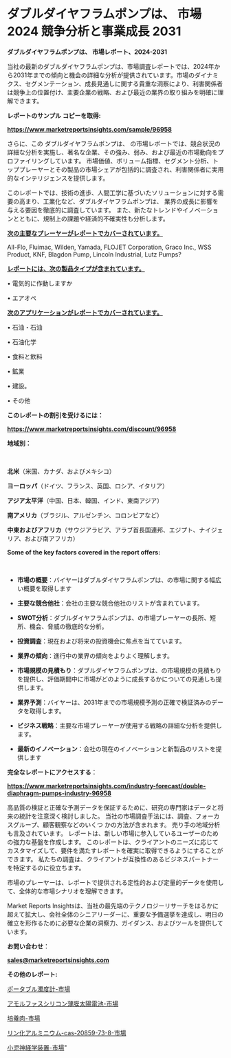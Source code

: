 # ダブルダイヤフラムポンプは、 市場 2024 競争分析と事業成長 2031

<strong>ダブルダイヤフラムポンプは、 市場レポート、2024-2031</strong>

当社の最新のダブルダイヤフラムポンプは、市場調査レポートでは、2024年から2031年までの傾向と機会の詳細な分析が提供されています。市場のダイナミクス、セグメンテーション、成長見通しに関する貴重な洞察により、利害関係者は競争上の位置付け、主要企業の戦略、および最近の業界の取り組みを明確に理解できます。



<strong>レポートのサンプル コピーを取得:</strong> <a href=https://www.marketreportsinsights.com/sample/96958>

<strong><u>https://www.marketreportsinsights.com/sample/96958</u></strong></a>

さらに、この ダブルダイヤフラムポンプは、 の市場レポートでは、競合状況の詳細な分析を実施し、著名な企業、その強み、弱み、および最近の市場動向をプロファイリングしています。 市場価値、ボリューム指標、セグメント分析、トッププレーヤーとその製品の市場シェアが包括的に調査され、利害関係者に実用的なインテリジェンスを提供します。

このレポートでは、技術の進歩、人間工学に基づいたソリューションに対する需要の高まり、工業化など、ダブルダイヤフラムポンプは、 業界の成長に影響を与える要因を徹底的に調査しています。 また、新たなトレンドやイノベーションとともに、規制上の課題や経済的不確実性も分析します。



<strong><u>次の主要なプレーヤーがレポートでカバーされています。</u></strong>

All-Flo, Fluimac, Wilden, Yamada, FLOJET Corporation, Graco Inc., WSS Product, KNF, Blagdon Pump, Lincoln Industrial, Lutz Pumps?



<strong><u><b>レポートには、次の製品タイプが含まれています。</b></u></strong>

• 電気的に作動しますか

• エアオペ



<strong><u><b>次のアプリケーションがレポートでカバーされています。</b></u></strong>

• 石油・石油

• 石油化学

• 食料と飲料

• 鉱業

• 建設。

• その他



<strong><b>このレポートの割引を受けるには：</b></strong>

<a href=https://www.marketreportsinsights.com/discount/96958>

<strong><u>https://www.marketreportsinsights.com/discount/96958</u></strong></a>



<strong>地域別：</strong>

<strong> </strong>



<strong>北米</strong>（米国、カナダ、およびメキシコ）



<strong>ヨーロッパ</strong>（ドイツ、フランス、英国、ロシア、イタリア）



<strong>アジア太平洋</strong>（中国、日本、韓国、インド、東南アジア）



<strong>南アメリカ</strong>（ブラジル、アルゼンチン、コロンビアなど）



<strong>中東およびアフリカ</strong>（サウジアラビア、アラブ首長国連邦、エジプト、ナイジェリア、および南アフリカ）



<strong>Some of the key factors covered in the report offers:</strong>

<strong> </strong>
<ul>
  <li>

<strong>市場の概要</strong>：バイヤーはダブルダイヤフラムポンプは、の市場に関する幅広い概要を取得します</li>
  <li>

<strong>主要な競合他社</strong>：会社の主要な競合他社のリストが含まれています。</li>
  <li>

<strong>SWOT分析</strong>：ダブルダイヤフラムポンプは、の市場プレーヤーの長所、短所、機会、脅威の徹底的な分析。</li>
  <li>

<strong>投資調査</strong>：現在および将来の投資機会に焦点を当てています。</li>
  <li>

<strong>業界の傾向</strong>：進行中の業界の傾向をよりよく理解します。</li>
  <li>

<strong>市場規模の見積もり</strong>：ダブルダイヤフラムポンプは、の市場規模の見積もり を提供し、評価期間中に市場がどのように成長するかについての見通しも提供します。</li>
  <li>

<strong>業界予測</strong>：バイヤーは、2031年までの市場規模予測の正確で検証済みのデータを取得します。</li>
  <li>

<strong>ビジネス戦略</strong>：主要な市場プレーヤーが使用する戦略の詳細な分析を提供します。</li>
  <li>

<strong>最新のイノベーション</strong>：会社の現在のイノベーションと新製品のリストを提供します</li>
</ul>


<strong>完全なレポートにアクセスする</strong>：

<a href=https://www.marketreportsinsights.com/industry-forecast/double-diaphragm-pumps-industry-96958>

<strong><u>https://www.marketreportsinsights.com/industry-forecast/double-diaphragm-pumps-industry-96958</u></strong></a>

高品質の検証と正確な予測データを保証するために、研究の専門家はデータと将来の統計を注意深く検討しました。 当社の市場調査手法には、調査、フォーカスグループ、顧客観察などのいくつ かの方法が含まれます。 売り手の地域分析も言及されています。 レポートは、新しい市場に参入しているユーザーのための強力な基盤を作成します。 このレポートは、クライアントのニーズに応じてカスタマイズして、要件を満たすレポートを確実に取得できるようにすることができます。 私たちの調査は、クライアントが互換性のあるビジネスパートナーを特定するのに役立ちます。

市場のプレーヤーは、レポートで提供される定性的および定量的データを使用して、全体的な市場シナリオを理解できます。

Market Reports Insightsは、当社の最先端のテクノロジーリサーチをはるかに超えて拡大し、会社全体のシニアリーダーに、重要な予備選挙を達成し、明日の確立を形作るために必要な企業の洞察力、ガイダンス、およびツールを提供しています。



<strong><b>お問い合わせ</b></strong>：

<a href=mailto:sales@marketreportsinsights.com>

<strong><u>sales@marketreportsinsights.com</u></strong></a>



<strong>その他のレポート:</strong>

<a href=https://www.linkedin.com/pulse/ポータブル濁度計-市場-2023-最新の-cagr-および成長分析-2030-bd8ef/>ポータブル濁度計-市場</a>

<a href=https://www.linkedin.com/pulse/アモルファスシリコン薄膜太陽電池-市場-2023-swot-分析と成長率-qtnnf/>アモルファスシリコン薄膜太陽電池-市場</a>

<a href=https://www.linkedin.com/pulse/培養肉-市場-2023-総利益と主要ベンダー-2030-pr-news-hub-0jmxf/>培養肉-市場</a>

<a href=https://www.linkedin.com/pulse/リン化アルミニウム-cas-20859-73-8-市場-2023-swot-oxxuf/>リン化アルミニウム-cas-20859-73-8-市場</a>

<a href=https://www.linkedin.com/pulse/小児神経学装置-市場-2023-swot-分析と成長率-2030-pr-news-hub-dipbf/>小児神経学装置-市場</a>"
